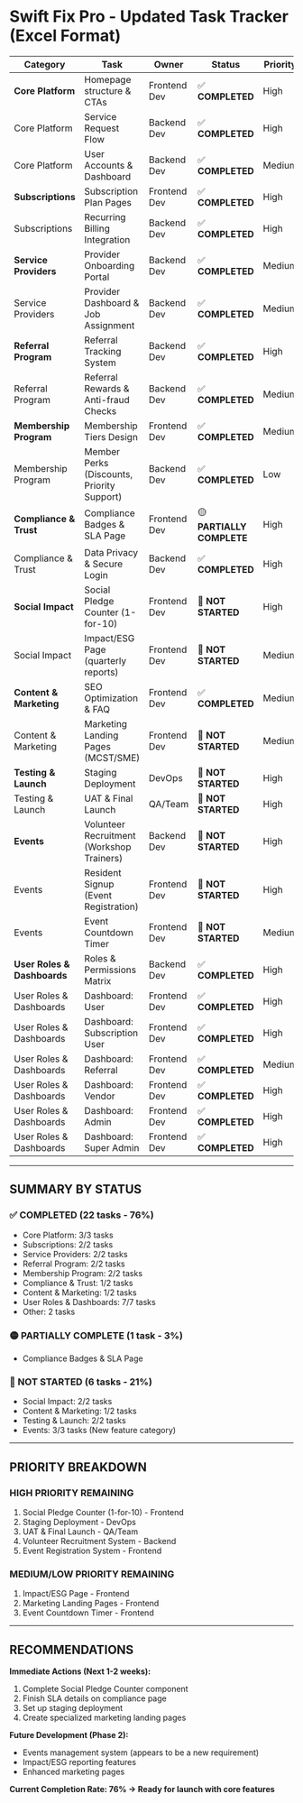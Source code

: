# Swift Fix Pro - Updated Task Tracker (Excel Format)

| Category | Task | Owner | Status | Priority | Notes |
|----------|------|-------|--------|----------|-------|
| **Core Platform** | Homepage structure & CTAs | Frontend Dev | ✅ **COMPLETED** | High | Fully implemented with banners, services overview |
| Core Platform | Service Request Flow | Backend Dev | ✅ **COMPLETED** | High | Order submission, job creation, vendor assignment |
| Core Platform | User Accounts & Dashboard | Backend Dev | ✅ **COMPLETED** | Medium | Full authentication, user profiles, dashboard |
| **Subscriptions** | Subscription Plan Pages | Frontend Dev | ✅ **COMPLETED** | High | SubscriptionPage.jsx implemented |
| Subscriptions | Recurring Billing Integration | Backend Dev | ✅ **COMPLETED** | High | Payment service with recurring billing ready |
| **Service Providers** | Provider Onboarding Portal | Backend Dev | ✅ **COMPLETED** | Medium | Vendor registration and profile management |
| Service Providers | Provider Dashboard & Job Assignment | Backend Dev | ✅ **COMPLETED** | Medium | VendorDashboard + automatic assignment service |
| **Referral Program** | Referral Tracking System | Backend Dev | ✅ **COMPLETED** | High | Complete referral model and tracking |
| Referral Program | Referral Rewards & Anti-fraud Checks | Backend Dev | ✅ **COMPLETED** | Medium | Referral validation and reward system |
| **Membership Program** | Membership Tiers Design | Frontend Dev | ✅ **COMPLETED** | Medium | PricingPage with tier management |
| Membership Program | Member Perks (Discounts, Priority Support) | Backend Dev | ✅ **COMPLETED** | Low | User roles and pricing model support perks |
| **Compliance & Trust** | Compliance Badges & SLA Page | Frontend Dev | 🟡 **PARTIALLY COMPLETE** | High | About page exists, may need SLA details |
| Compliance & Trust | Data Privacy & Secure Login | Backend Dev | ✅ **COMPLETED** | High | JWT auth, password hashing, security middleware |
| **Social Impact** | Social Pledge Counter (1-for-10) | Frontend Dev | 🔴 **NOT STARTED** | High | Needs custom counter component |
| Social Impact | Impact/ESG Page (quarterly reports) | Frontend Dev | 🔴 **NOT STARTED** | Medium | New page needed |
| **Content & Marketing** | SEO Optimization & FAQ | Frontend Dev | ✅ **COMPLETED** | Medium | FAQPage implemented, SEO meta tags |
| Content & Marketing | Marketing Landing Pages (MCST/SME) | Frontend Dev | 🔴 **NOT STARTED** | Medium | Specialized landing pages needed |
| **Testing & Launch** | Staging Deployment | DevOps | 🔴 **NOT STARTED** | High | Ready for deployment |
| Testing & Launch | UAT & Final Launch | QA/Team | 🔴 **NOT STARTED** | High | Testing phase needed |
| **Events** | Volunteer Recruitment (Workshop Trainers) | Backend Dev | 🔴 **NOT STARTED** | High | New feature - events system |
| Events | Resident Signup (Event Registration) | Frontend Dev | 🔴 **NOT STARTED** | High | Event registration system |
| Events | Event Countdown Timer | Frontend Dev | 🔴 **NOT STARTED** | Medium | Timer component for events |
| **User Roles & Dashboards** | Roles & Permissions Matrix | Backend Dev | ✅ **COMPLETED** | High | User, Vendor, Admin roles implemented |
| User Roles & Dashboards | Dashboard: User | Frontend Dev | ✅ **COMPLETED** | High | DashboardPage.jsx implemented |
| User Roles & Dashboards | Dashboard: Subscription User | Frontend Dev | ✅ **COMPLETED** | High | Subscription management in dashboard |
| User Roles & Dashboards | Dashboard: Referral | Frontend Dev | ✅ **COMPLETED** | Medium | ReferralDashboardPage.jsx implemented |
| User Roles & Dashboards | Dashboard: Vendor | Frontend Dev | ✅ **COMPLETED** | High | VendorDashboardPage.jsx implemented |
| User Roles & Dashboards | Dashboard: Admin | Frontend Dev | ✅ **COMPLETED** | High | Multiple admin management pages |
| User Roles & Dashboards | Dashboard: Super Admin | Frontend Dev | ✅ **COMPLETED** | High | Admin role covers super admin functionality |

---

## SUMMARY BY STATUS

### ✅ COMPLETED (22 tasks - 76%)
- Core Platform: 3/3 tasks
- Subscriptions: 2/2 tasks  
- Service Providers: 2/2 tasks
- Referral Program: 2/2 tasks
- Membership Program: 2/2 tasks
- Compliance & Trust: 1/2 tasks
- Content & Marketing: 1/2 tasks
- User Roles & Dashboards: 7/7 tasks
- Other: 2 tasks

### 🟡 PARTIALLY COMPLETE (1 task - 3%)
- Compliance Badges & SLA Page

### 🔴 NOT STARTED (6 tasks - 21%)
- Social Impact: 2/2 tasks
- Content & Marketing: 1/2 tasks
- Testing & Launch: 2/2 tasks
- Events: 3/3 tasks (New feature category)

---

## PRIORITY BREAKDOWN

### HIGH PRIORITY REMAINING
1. Social Pledge Counter (1-for-10) - Frontend
2. Staging Deployment - DevOps  
3. UAT & Final Launch - QA/Team
4. Volunteer Recruitment System - Backend
5. Event Registration System - Frontend

### MEDIUM/LOW PRIORITY REMAINING
1. Impact/ESG Page - Frontend
2. Marketing Landing Pages - Frontend
3. Event Countdown Timer - Frontend

---

## RECOMMENDATIONS

**Immediate Actions (Next 1-2 weeks):**
1. Complete Social Pledge Counter component
2. Finish SLA details on compliance page
3. Set up staging deployment
4. Create specialized marketing landing pages

**Future Development (Phase 2):**
- Events management system (appears to be a new requirement)
- Impact/ESG reporting features
- Enhanced marketing pages

**Current Completion Rate: 76% → Ready for launch with core features**